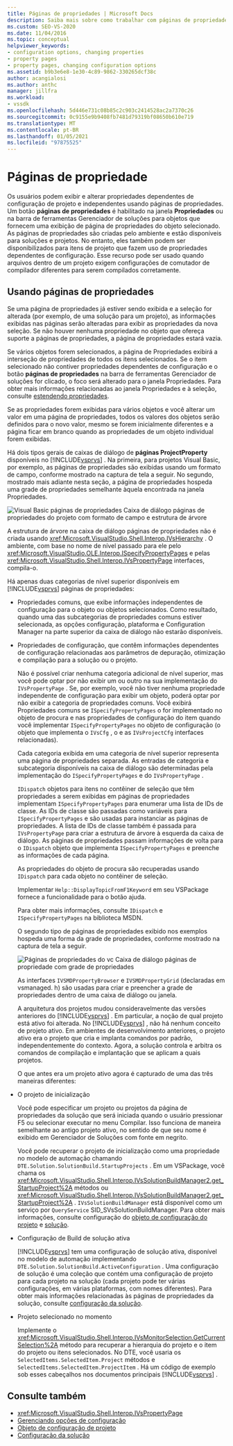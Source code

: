 ```yaml
---
title: Páginas de propriedades | Microsoft Docs
description: Saiba mais sobre como trabalhar com páginas de propriedades para o novo tipo de projeto no SDK do Visual Studio, que permite que os usuários exibam e alterem as propriedades do projeto.
ms.custom: SEO-VS-2020
ms.date: 11/04/2016
ms.topic: conceptual
helpviewer_keywords:
- configuration options, changing properties
- property pages
- property pages, changing configuration options
ms.assetid: b9b3e6e8-1e30-4c89-9862-330265dcf38c
author: acangialosi
ms.author: anthc
manager: jillfra
ms.workload:
- vssdk
ms.openlocfilehash: 5d446e731c08b85c2c903c2414528ac2a7370c26
ms.sourcegitcommit: 0c9155e9b9408fb7481d79319bf08650b610e719
ms.translationtype: MT
ms.contentlocale: pt-BR
ms.lasthandoff: 01/05/2021
ms.locfileid: "97875525"
---
```

# <a name="property-pages"></a>Páginas de propriedade
Os usuários podem exibir e alterar propriedades dependentes de configuração de projeto e independentes usando páginas de propriedades. Um botão **páginas de propriedades** é habilitado na janela **Propriedades** ou na barra de ferramentas Gerenciador de soluções para objetos que fornecem uma exibição de página de propriedades do objeto selecionado. As páginas de propriedades são criadas pelo ambiente e estão disponíveis para soluções e projetos. No entanto, eles também podem ser disponibilizados para itens de projeto que fazem uso de propriedades dependentes de configuração. Esse recurso pode ser usado quando arquivos dentro de um projeto exigem configurações de comutador de compilador diferentes para serem compilados corretamente.

## <a name="using-property-pages"></a>Usando páginas de propriedades
 Se uma página de propriedades já estiver sendo exibida e a seleção for alterada (por exemplo, de uma solução para um projeto), as informações exibidas nas páginas serão alteradas para exibir as propriedades da nova seleção. Se não houver nenhuma propriedade no objeto que ofereça suporte a páginas de propriedades, a página de propriedades estará vazia.

 Se vários objetos forem selecionados, a página de Propriedades exibirá a interseção de propriedades de todos os itens selecionados. Se o item selecionado não contiver propriedades dependentes de configuração e o botão **páginas de propriedades** na barra de ferramentas Gerenciador de soluções for clicado, o foco será alterado para o janela Propriedades. Para obter mais informações relacionadas ao janela Propriedades e à seleção, consulte [estendendo propriedades](../../extensibility/internals/extending-properties.md).

 Se as propriedades forem exibidas para vários objetos e você alterar um valor em uma página de propriedades, todos os valores dos objetos serão definidos para o novo valor, mesmo se forem inicialmente diferentes e a página ficar em branco quando as propriedades de um objeto individual forem exibidas.

 Há dois tipos gerais de caixas de diálogo de **páginas ProjectProperty** disponíveis no [!INCLUDE[vsprvs](../../code-quality/includes/vsprvs_md.md)] . Na primeira, para projetos Visual Basic, por exemplo, as páginas de propriedades são exibidas usando um formato de campo, conforme mostrado na captura de tela a seguir. No segundo, mostrado mais adiante nesta seção, a página de propriedades hospeda uma grade de propriedades semelhante àquela encontrada na janela Propriedades.

 ![Visual Basic páginas de propriedades](../../extensibility/internals/media/vsvbproppages.gif "vsVBPropPages") Caixa de diálogo páginas de propriedades do projeto com formato de campo e estrutura de árvore

 A estrutura de árvore na caixa de diálogo páginas de propriedades não é criada usando <xref:Microsoft.VisualStudio.Shell.Interop.IVsHierarchy> . O ambiente, com base no nome de nível passado para ele pelo <xref:Microsoft.VisualStudio.OLE.Interop.ISpecifyPropertyPages> e pelas <xref:Microsoft.VisualStudio.Shell.Interop.IVsPropertyPage> interfaces, compila-o.

 Há apenas duas categorias de nível superior disponíveis em [!INCLUDE[vsprvs](../../code-quality/includes/vsprvs_md.md)] páginas de propriedades:

- Propriedades comuns, que exibe informações independentes de configuração para o objeto ou objetos selecionados. Como resultado, quando uma das subcategorias de propriedades comuns estiver selecionada, as opções configuração, plataforma e Configuration Manager na parte superior da caixa de diálogo não estarão disponíveis.

- Propriedades de configuração, que contêm informações dependentes de configuração relacionadas aos parâmetros de depuração, otimização e compilação para a solução ou o projeto.

  Não é possível criar nenhuma categoria adicional de nível superior, mas você pode optar por não exibir um ou outro na sua implementação do `IVsPropertyPage` . Se, por exemplo, você não tiver nenhuma propriedade independente de configuração para exibir um objeto, poderá optar por não exibir a categoria de propriedades comuns. Você exibirá Propriedades comuns se `ISpecifyPropertyPages` o for implementado no objeto de procura e nas propriedades de configuração do item quando você implementar `ISpecifyPropertyPages` no objeto de configuração (o objeto que implementa o `IVsCfg` , o e as `IVsProjectCfg` interfaces relacionadas).

  Cada categoria exibida em uma categoria de nível superior representa uma página de propriedades separada. As entradas de categoria e subcategoria disponíveis na caixa de diálogo são determinadas pela implementação do `ISpecifyPropertyPages` e do `IVsPropertyPage` .

  `IDispatch` objetos para itens no contêiner de seleção que têm propriedades a serem exibidas em páginas de propriedades implementam `ISpecifyPropertyPages` para enumerar uma lista de IDs de classe. As IDs de classe são passadas como variáveis para `ISpecifyPropertyPages` e são usadas para instanciar as páginas de propriedades. A lista de IDs de classe também é passada para `IVsPropertyPage` para criar a estrutura de árvore à esquerda da caixa de diálogo. As páginas de propriedades passam informações de volta para o `IDispatch` objeto que implementa `ISpecifyPropertyPages` e preenche as informações de cada página.

  As propriedades do objeto de procura são recuperadas usando `IDispatch` para cada objeto no contêiner de seleção.

  Implementar `Help::DisplayTopicFromF1Keyword` em seu VSPackage fornece a funcionalidade para o botão ajuda.

  Para obter mais informações, consulte `IDispatch` e `ISpecifyPropertyPages` na biblioteca MSDN.

  O segundo tipo de páginas de propriedades exibido nos exemplos hospeda uma forma da grade de propriedades, conforme mostrado na captura de tela a seguir.

  ![Páginas de propriedades do vc](../../extensibility/internals/media/vsvcproppages.gif "vsVCPropPages") Caixa de diálogo páginas de propriedade com grade de propriedades

  As interfaces `IVSMDPropertyBrowser` e `IVSMDPropertyGrid` (declaradas em vsmanaged. h) são usadas para criar e preencher a grade de propriedades dentro de uma caixa de diálogo ou janela.

  A arquitetura dos projetos mudou consideravelmente das versões anteriores do [!INCLUDE[vsprvs](../../code-quality/includes/vsprvs_md.md)] . Em particular, a noção de qual projeto está ativo foi alterada. No [!INCLUDE[vsprvs](../../code-quality/includes/vsprvs_md.md)] , não há nenhum conceito de projeto ativo. Em ambientes de desenvolvimento anteriores, o projeto ativo era o projeto que cria e implanta comandos por padrão, independentemente do contexto. Agora, a solução controla e arbitra os comandos de compilação e implantação que se aplicam a quais projetos.

  O que antes era um projeto ativo agora é capturado de uma das três maneiras diferentes:

- O projeto de inicialização

   Você pode especificar um projeto ou projetos da página de propriedades da solução que será iniciada quando o usuário pressionar F5 ou selecionar executar no menu Compilar. Isso funciona de maneira semelhante ao antigo projeto ativo, no sentido de que seu nome é exibido em Gerenciador de Soluções com fonte em negrito.

   Você pode recuperar o projeto de inicialização como uma propriedade no modelo de automação chamando `DTE.Solution.SolutionBuild.StartupProjects` . Em um VSPackage, você chama os <xref:Microsoft.VisualStudio.Shell.Interop.IVsSolutionBuildManager2.get_StartupProject%2A> métodos ou <xref:Microsoft.VisualStudio.Shell.Interop.IVsSolutionBuildManager2.get_StartupProject%2A> . `IVsSolutionBuildManager` está disponível como um serviço por `QueryService` SID_SVsSolutionBuildManager. Para obter mais informações, consulte configuração do [objeto de configuração do projeto](../../extensibility/internals/project-configuration-object.md) e [solução](../../extensibility/internals/solution-configuration.md).

- Configuração de Build de solução ativa

   [!INCLUDE[vsprvs](../../code-quality/includes/vsprvs_md.md)] tem uma configuração de solução ativa, disponível no modelo de automação implementando `DTE.Solution.SolutionBuild.ActiveConfiguration` . Uma configuração de solução é uma coleção que contém uma configuração de projeto para cada projeto na solução (cada projeto pode ter várias configurações, em várias plataformas, com nomes diferentes). Para obter mais informações relacionadas às páginas de propriedades da solução, consulte [configuração da solução](../../extensibility/internals/solution-configuration.md).

- Projeto selecionado no momento

   Implemente o <xref:Microsoft.VisualStudio.Shell.Interop.IVsMonitorSelection.GetCurrentSelection%2A> método para recuperar a hierarquia do projeto e o item do projeto ou itens selecionados. No DTE, você usaria os `SelectedItems.SelectedItem.Project` métodos e `SelectedItems.SelectedItem.ProjectItem` . Há um código de exemplo sob esses cabeçalhos nos documentos principais [!INCLUDE[vsprvs](../../code-quality/includes/vsprvs_md.md)] .

## <a name="see-also"></a>Consulte também
- <xref:Microsoft.VisualStudio.Shell.Interop.IVsPropertyPage>
- [Gerenciando opções de configuração](../../extensibility/internals/managing-configuration-options.md)
- [Objeto de configuração de projeto](../../extensibility/internals/project-configuration-object.md)
- [Configuração da solução](../../extensibility/internals/solution-configuration.md)
